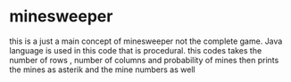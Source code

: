 # minesweeper
this is a just a main concept of minesweeper not the complete game.
Java language is used in this code that is procedural.
this codes takes the number of rows , number of columns and probability of mines
then prints the mines as asterik and the mine numbers as well
